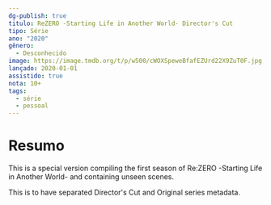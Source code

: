 ```yaml
---
dg-publish: true
titulo: ReZERO -Starting Life in Another World- Director's Cut
tipo: Série
ano: "2020"
gênero:
  - Desconhecido
image: https://image.tmdb.org/t/p/w500/cWOXSpeweBfafEZUrd22X9ZuT0F.jpg
lançado: 2020-01-01
assistido: true
nota: 10+
tags:
  - série
  - pessoal
---
```

# Resumo
This is a special version compiling the first season of Re:ZERO -Starting Life in Another World- and containing unseen scenes.

This is to have separated Director's Cut and Original series metadata.
